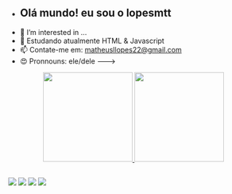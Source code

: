 - ##  Olá mundo! eu sou o lopesmtt
- 👀 I’m interested in ...
- 🌱 Estudando atualmente HTML & Javascript
- 📫 Contate-me em: matheusllopes22@gmail.com
- 😍 Pronnouns: ele/dele
--->
<div align="center">
  <a href="https://github.com/lopesmtt">
  <img height="180em" src="https://github-readme-stats.vercel.app/api?username=lopesmtt&show_icons=true&theme=dark&include_all_commits=true&count_private=true"/>
  <img height="180em" src="https://github-readme-stats.vercel.app/api/top-langs/?username=lopesmtt&layout=compact&langs_count=7&theme=dark"/>
  
</div>

  
  ##
 
<div> 
  <a href="https://instagram.com/lopesmtt" target="_blank"><img src="https://img.shields.io/badge/-Instagram-%23E4405F?style=for-the-badge&logo=instagram&logoColor=white" target="_blank"></a>
 <a href="https://discord.gg/wagxzStdcR" target="_blank"><img src="https://img.shields.io/badge/Discord-7289DA?style=for-the-badge&logo=discord&logoColor=white" target="_blank"></a> 
  <a href = "matheusllopes22@gmail.com"><img src="https://img.shields.io/badge/-Gmail-%23333?style=for-the-badge&logo=gmail&logoColor=white" target="_blank"></a>
  <a href="https://www.linkedin.com/in/matheus-bernard-595428168/" target="_blank"><img src="https://img.shields.io/badge/-LinkedIn-%230077B5?style=for-the-badge&logo=linkedin&logoColor=white" target="_blank"></a> 
</div>
